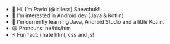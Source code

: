 - 👋 Hi, I’m Pavlo (@iclless) Shevchuk!
- 👀 I’m interested in Android dev (Java & Kotlin)
- 🌱 I’m currently learning Java, Android Studio and a little Kotlin.
- 😄 Pronouns: he/his/him
- ⚡ Fun fact: i hate html, css and js! 

<!---
iclless/iclless is a ✨ special ✨ repository because its `README.md` (this file) appears on your GitHub profile.
You can click the Preview link to take a look at your changes.
--->
